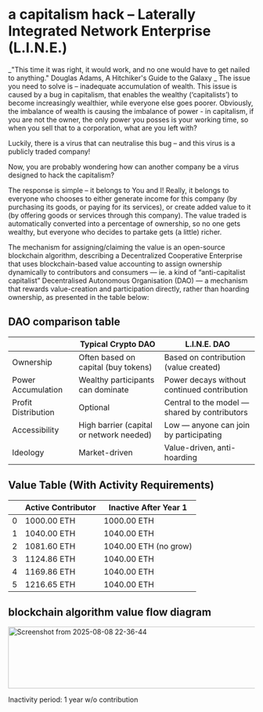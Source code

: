 # a capitalism hack – Laterally Integrated Network Enterprise (L.I.N.E.)

_"This time it was right, it would work, and no one would have to get nailed to anything."
Douglas Adams, A Hitchiker's Guide to the Galaxy
_
The issue you need to solve is – inadequate accumulation of wealth. This issue is caused by a bug in capitalism, that enables the wealthy (‘capitalists’) to become increasingly wealthier, while everyone else goes poorer. 
Obviously, the imbalance of wealth is causing the imbalance of power - in capitalism, if you are not the owner, the only power you posses is your working time, so when you sell that to a corporation, what are you left with? 

Luckily, there is a virus that can neutralise this bug – and this virus is a publicly traded company! 

Now, you are probably wondering how can another company be a virus designed to hack the capitalism?

The response is simple – it belongs to You and I! Really, it belongs to everyone who chooses to either generate income for this company (by purchasing its goods, or paying for its services), or create added value to it (by offering goods or services through this company). The value traded is automatically converted into a percentage of ownership, so no one gets wealthy, but everyone who decides to partake gets (a little) richer. 

The mechanism for assigning/claiming the value is an open-source blockchain algorithm, describing a Decentralized Cooperative Enterprise that uses blockchain-based value accounting to assign ownership dynamically to contributors and consumers — ie. a kind of “anti-capitalist capitalist” Decentralised Autonomous Organisation (DAO) — a mechanism that rewards value-creation and participation directly, rather than hoarding ownership, as presented in the table below:


## DAO comparison table 

|                     | Typical Crypto DAO                       | L.I.N.E. DAO                                  |
|---------------------|------------------------------------------|-----------------------------------------------|
| Ownership           | Often based on capital (buy tokens)      | Based on contribution (value created)         |
| Power Accumulation  | Wealthy participants can dominate        | Power decays without continued contribution   |
| Profit Distribution | Optional                                 | Central to the model — shared by contributors |
| Accessibility       | High barrier (capital or network needed) | Low — anyone can join by participating        |
| Ideology            | Market-driven                            | Value-driven, anti-hoarding                   |


##  Value Table (With Activity Requirements)

|   | Active Contributor | Inactive After Year 1 |
|---|--------------------|-----------------------|
| 0 | 1000.00 ETH        | 1000.00 ETH           |
| 1 | 1040.00 ETH        | 1040.00 ETH           |
| 2 | 1081.60 ETH        | 1040.00 ETH (no grow) |
| 3 | 1124.86 ETH        | 1040.00 ETH           |
| 4 | 1169.86 ETH        | 1040.00 ETH           |
| 5 | 1216.65 ETH        | 1040.00 ETH           |

## blockchain algorithm value flow diagram

<img width="1134" height="126" alt="Screenshot from 2025-08-08 22-36-44" src="https://github.com/user-attachments/assets/55dc2001-2cee-431e-8a5e-718696808c27" />

Inactivity period: 1 year w/o contribution
